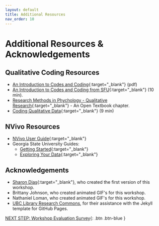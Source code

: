 ```yaml
---
layout: default
title: Additional Resources
nav_order: 10
---
```

# Additional Resources & Acknowledgements

## Qualitative Coding Resources

- [An Introduction to Codes and Coding](https://www.sagepub.com/sites/default/files/upm-binaries/24614_01_Saldana_Ch_01.pdf){:target="_blank"} (pdf)
- [An Introduction to Codes and Coding from SFU](https://www.sfu.ca/~palys/Saldana-CodingManualForQualResearch-IntroToCodes&Coding.pdf){:target="_blank"} (10 min).
- [Research Methods in Phychology - Qualitative Research](https://opentextbc.ca/researchmethods/chapter/qualitative-research/){:target="_blank"} - An Open Textbook chapter.
- [Coding Qualitative Data](https://www.youtube.com/watch?v=lYzhgMZii3o){:target="_blank"} (9 min)

## NVivo Resources

- [NVivo User Guide](https://www.qsrinternational.com/nvivo-qualitative-data-analysis-software/support-services/nvivo-help){:target="_blank"}
- Georgia State University Guides:
  - [Getting Started](https://research.library.gsu.edu/ld.php?content_id=43073472){:target="_blank"}
  - [Exploring Your Data](https://research.library.gsu.edu/ld.php?content_id=43239598){:target="_blank"}

## Acknowledgements

- [Sharon Dias](https://www.linkedin.com/in/sharonddias){:target="_blank"}, who created the first version of this workshop.
- Brittany Johnson, who created animated GIF's for this workshop.
- Nathaniel Loman, who created animated GIF's for this workshop.
- [UBC Library Research Commons](https://github.com/ubc-library-rc/), for their assistance with the Jekyll template for GitHub Pages.

[NEXT STEP: Workshop Evaluation Survey](workshop-survey.html){: .btn .btn-blue }
